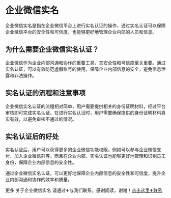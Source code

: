 # 企业微信实名

企业微信实名是指在企业微信平台上进行实名认证的操作，通过实名认证可以保障企业微信平台的安全性和可信度，也能够更好地管理企业内部的人员和信息。

## 为什么需要企业微信实名认证？

企业微信作为企业内部沟通和协作的重要工具，其安全性和可信度至关重要。通过实名认证，可以有效防范虚假账号的使用，保障企业内部信息的安全，避免信息泄露和非法操作。

## 实名认证的流程和注意事项

企业微信实名认证的流程相对简单，用户需要提供相关的身份证明材料，经过平台审核即可完成实名认证。在进行实名认证时，用户需要确保提供的身份证明材料真实有效，以避免审核不通过的情况。

## 实名认证后的好处

实名认证后，用户可以获得更多的企业微信功能权限，例如可以参与企业微信支付、加入企业微信群等。而且在企业内部，实名认证也能够更好地管理和识别员工身份，保障企业内部信息的安全性。

通过企业微信实名认证，可以更好地保障企业内部信息的安全性和可信度，提升企业内部沟通和协作的效率和质量。

更多 关于企业微信实名 请通过✈与我们联系，感谢阅读，谢谢！[点击这里✈联系](https://t.me/LM999bot)